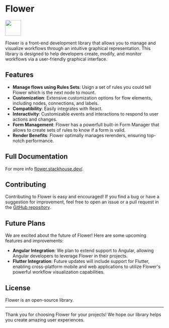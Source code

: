 # Flower

<a alt="Flower logo" href="https://flower.stackhouse.dev/" target="_blank" rel="noreferrer"><img src="https://flower.stackhouse.dev/_next/static/media/flower-logo.bb32f863.svg" width="50"></a>

Flower is a front-end development library that allows you to manage and visualize workflows through an intuitive graphical representation. This library is designed to help developers create, modify, and monitor workflows via a user-friendly graphical interface.

<!-- ## NOTE
Flower is currently available for React only. -->

## Features

- **Manage flows using Rules Sets**: Usign a set of rules you could tell Flower which is the next node to mount.
- **Customization**: Extensive customization options for flow elements, including nodes, connections, and labels.
- **Compatibility**: Easily integrates with React.
- **Interactivity**: Customizable events and interactions to respond to user actions and changes.
- **Form Management**: Flower has a powerfull built-in Form Manager that allows to create sets of rules to know if a form is valid.
- **Render Benefits**: Flower optimally manages rerenders, ensuring top-notch performance.

## Full Documentation

For more info [flower.stackhouse.dev/](https://flower.stackhouse.dev/).

## Contributing

Contributing to Flower is easy and encouraged! If you find a bug or have a suggestion for improvement, feel free to open an issue or a pull request in the [GitHub repository](https://github.com/flowerforce/flower).

## Future Plans

We are excited about the future of Flower! Here are some upcoming features and improvements:

- **Angular Integration**: We plan to extend support to Angular, allowing Angular developers to leverage Flower in their projects.
- **Flutter Integration**: Future updates will include support for Flutter, enabling cross-platform mobile and web applications to utilize Flower's powerful workflow visualization capabilities.

## License

Flower is an open-source library.

---

Thank you for choosing Flower for your projects! We hope our library helps you create amazing user experiences.
